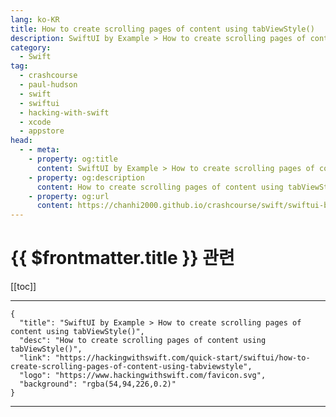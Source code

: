 ```yaml
---
lang: ko-KR
title: How to create scrolling pages of content using tabViewStyle()
description: SwiftUI by Example > How to create scrolling pages of content using tabViewStyle()
category:
  - Swift
tag: 
  - crashcourse
  - paul-hudson
  - swift
  - swiftui
  - hacking-with-swift
  - xcode
  - appstore
head:
  - - meta:
    - property: og:title
      content: SwiftUI by Example > How to create scrolling pages of content using tabViewStyle()
    - property: og:description
      content: How to create scrolling pages of content using tabViewStyle()
    - property: og:url
      content: https://chanhi2000.github.io/crashcourse/swift/swiftui-by-example/12-containers/how-to-create-scrolling-pages-of-content-using-tabviewstyle.html
---
```


# {{ $frontmatter.title }} 관련

[[toc]]

---

```component VPCard
{
  "title": "SwiftUI by Example > How to create scrolling pages of content using tabViewStyle()",
  "desc": "How to create scrolling pages of content using tabViewStyle()",
  "link": "https://hackingwithswift.com/quick-start/swiftui/how-to-create-scrolling-pages-of-content-using-tabviewstyle",
  "logo": "https://www.hackingwithswift.com/favicon.svg",
  "background": "rgba(54,94,226,0.2)"
}
```

---

<TagLinks />